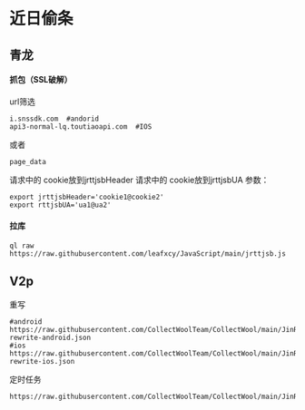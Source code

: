 # 近日偷条
## 青龙
#### 抓包（SSL破解）
url筛选
```
i.snssdk.com  #andorid
api3-normal-lq.toutiaoapi.com  #IOS
```
或者
```
page_data
```
请求中的 cookie放到jrttjsbHeader
请求中的 cookie放到jrttjsbUA
参数：
```
export jrttjsbHeader='cookie1@cookie2'
export rttjsbUA='ua1@ua2'
```
#### 拉库
```
ql raw https://raw.githubusercontent.com/leafxcy/JavaScript/main/jrttjsb.js
```

## V2p
重写
```
#android
https://raw.githubusercontent.com/CollectWoolTeam/CollectWool/main/JinRiTouTiao/jrttjsb-rewrite-android.json
#ios
https://raw.githubusercontent.com/CollectWoolTeam/CollectWool/main/JinRiTouTiao/jrttjsb-rewrite-ios.json
```
定时任务
```
https://raw.githubusercontent.com/CollectWoolTeam/CollectWool/main/JinRiTouTiao/jrttjsb_cron.json
```

